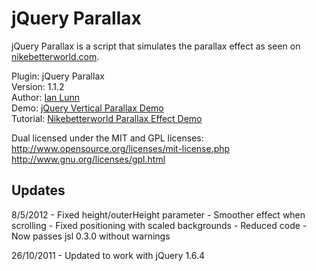 jQuery Parallax
===============

jQuery Parallax is a script that simulates the parallax effect as seen on [nikebetterworld.com](http://www.nikebetterworld.com/).

Plugin: jQuery Parallax  
Version: 1.1.2  
Author: [Ian Lunn](http://www.ianlunn.co.uk/)  
Demo: [jQuery Vertical Parallax Demo](http://www.ianlunn.co.uk/plugins/jquery-parallax/)  
Tutorial: [Nikebetterworld Parallax Effect Demo](http://www.ianlunn.co.uk/blog/code-tutorials/recreate-nikebetterworld-parallax/)  

Dual licensed under the MIT and GPL licenses:
http://www.opensource.org/licenses/mit-license.php
http://www.gnu.org/licenses/gpl.html

Updates
-------

8/5/2012 - Fixed height/outerHeight parameter
	- Smoother effect when scrolling
	- Fixed positioning with scaled backgrounds
	- Reduced code
	- Now passes jsl 0.3.0 without warnings

26/10/2011 - Updated to work with jQuery 1.6.4
